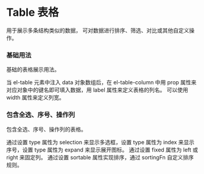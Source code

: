 # Table 表格

用于展示多条结构类似的数据， 可对数据进行排序、筛选、对比或其他自定义操作。

### 基础用法

基础的表格展示用法。

当 el-table 元素中注入 data 对象数组后，在 el-table-column 中用 prop 属性来对应对象中的键名即可填入数据，用 label 属性来定义表格的列名。 可以使用 width 属性来定义列宽。

<preview path="../examples/table/index.vue" ></preview>

### 包含全选、序号、操作列

包含全选、序号、操作列的表格。

通过设置 type 属性为 selection 来显示多选框，设置 type 属性为 index 来显示序号，设置 type 属性为 expand 来显示展开图标。
通过设置 fixed 属性为 left 或 right 来固定列。
通过设置 sortable 属性实现排序，通过 sortingFn 自定义排序规则。

<preview path="../examples/table/index2.vue" ></preview>

